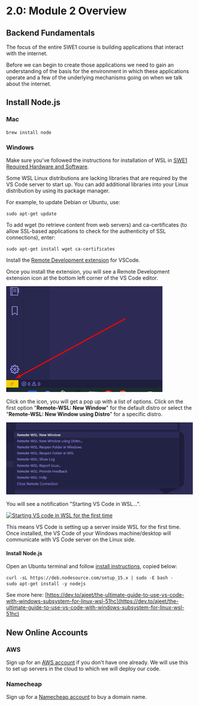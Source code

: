 # 2.0: Module 2 Overview

## **Backend Fundamentals**

The focus of the entire SWE1 course is building applications that interact with the internet.

Before we can begin to create those applications we need to gain an understanding of the basis for the environment in which these applications operate and a few of the underlying mechanisms going on when we talk about the internet.

## Install Node.js

### Mac

```text
brew install node
```

### Windows

Make sure you've followed the instructions for installation of WSL in [SWE1 Required Hardware and Software](../course-logistics/required-hardware-and-software.md#windows-subsystem-for-linux-wsl).

Some WSL Linux distributions are lacking libraries that are required by the VS Code server to start up. You can add additional libraries into your Linux distribution by using its package manager.

For example, to update Debian or Ubuntu, use:

```text
sudo apt-get update
```

To add wget \(to retrieve content from web servers\) and ca-certificates \(to allow SSL-based applications to check for the authenticity of SSL connections\), enter:

```text
sudo apt-get install wget ca-certificates
```

Install the [Remote Development extension](https://marketplace.visualstudio.com/items?itemName=ms-vscode-remote.vscode-remote-extensionpack) for VSCode.

Once you install the extension, you will see a Remote Development extension icon at the bottom left corner of the VS Code editor.

![](../.gitbook/assets/wsl-ss1.png)

Click on the icon, you will get a pop up with a list of options. Click on the first option "**Remote-WSL: New Window**" for the default distro or select the "**Remote-WSL: New Window using Distro**" for a specific distro.

![](../.gitbook/assets/wsl-ss2.png)

You will see a notification "Starting VS Code in WSL...".

[![Starting VS code in WSL for the first time](https://res.cloudinary.com/practicaldev/image/fetch/s--hQNq4fVk--/c_limit%2Cf_auto%2Cfl_progressive%2Cq_auto%2Cw_880/https://dev-to-uploads.s3.amazonaws.com/i/3667py1lgpqwwl1ijafz.png)](https://res.cloudinary.com/practicaldev/image/fetch/s--hQNq4fVk--/c_limit%2Cf_auto%2Cfl_progressive%2Cq_auto%2Cw_880/https://dev-to-uploads.s3.amazonaws.com/i/3667py1lgpqwwl1ijafz.png)

This means VS Code is setting up a server inside WSL for the first time. Once installed, the VS Code of your Windows machine/desktop will communicate with VS Code server on the Linux side.

#### Install Node.js

Open an Ubuntu terminal and follow [install instructions](https://github.com/nodesource/distributions/blob/master/README.md#installation-instructions), copied below:

```text
curl -sL https://deb.nodesource.com/setup_15.x | sudo -E bash -
sudo apt-get install -y nodejs
```

See more here: [https://dev.to/ajeet/the-ultimate-guide-to-use-vs-code-with-windows-subsystem-for-linux-wsl-51hc](https://dev.to/ajeet/the-ultimate-guide-to-use-vs-code-with-windows-subsystem-for-linux-wsl-51hc)

## New Online Accounts

### AWS

Sign up for an [AWS account](https://aws.amazon.com) if you don't have one already. We will use this to set up servers in the cloud to which we will deploy our code.

### Namecheap

Sign up for a [Namecheap account](https://namecheap.com) to buy a domain name.

